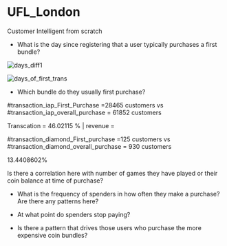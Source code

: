 # UFL_London
Customer Intelligent from scratch

- What is the day since registering that a user typically purchases a first bundle?

![days_diff1](https://user-images.githubusercontent.com/5808185/35792832-0c91757e-0a75-11e8-8226-01e4f28fc0d5.PNG)


![days_of_first_trans](https://user-images.githubusercontent.com/5808185/35792774-c0e56dec-0a74-11e8-9861-282d4c0c9e74.PNG)

- Which bundle do they usually first purchase? 

#transaction_iap_First_Purchase =28465 customers vs #transaction_iap_overall_purchase = 61852 customers 

Transcation = 46.02115 % | revenue = 

#transaction_diamond_First_purchase =125 customers vs #transaction_diamond_overall_purchase = 930 customers

13.4408602%

Is there a correlation here with number of games they have played or their coin balance at   time of purchase?


- What is the frequency of spenders in how often they make a purchase? Are there any patterns here?

- At what point do spenders stop paying?

- Is there a pattern that drives those users who purchase the more expensive coin bundles?
